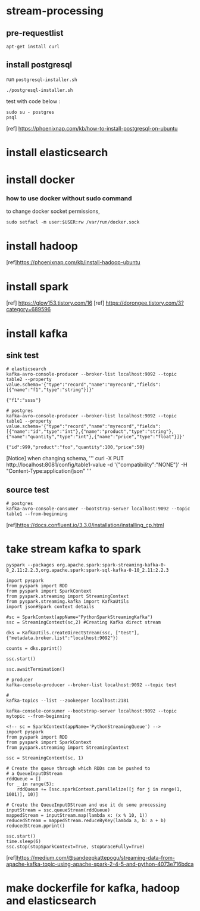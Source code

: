 # stream-processing

## pre-requestlist
```
apt-get install curl
```


## install postgresql
run `postgresql-installer.sh`
```
./postgresql-installer.sh
```

test with code below :
```
sudo su - postgres
psql
```

[ref] https://phoenixnap.com/kb/how-to-install-postgresql-on-ubuntu


# install elasticsearch



# install docker
### how to use docker without sudo command 
to change docker socket permissions,
```
sudo setfacl -m user:$USER:rw /var/run/docker.sock
```

# install hadoop

[ref]https://phoenixnap.com/kb/install-hadoop-ubuntu

# install spark

[ref] https://glow153.tistory.com/16
[ref] https://dorongee.tistory.com/3?category=689596
# install kafka

## sink test
```
# elasticsearch 
kafka-avro-console-producer --broker-list localhost:9092 --topic table2 --property value.schema='{"type":"record","name":"myrecord","fields":[{"name":"f1","type":"string"}]}'

{"f1":"ssss"}

# postgres
kafka-avro-console-producer --broker-list localhost:9092 --topic table1 --property value.schema='{"type":"record","name":"myrecord","fields":[{"name":"id","type":"int"},{"name":"product","type":"string"},{"name":"quantity","type":"int"},{"name":"price","type":"float"}]}'

{"id":999,"product":"foo","quantity":100,"price":50}
```

[Notice] when changing schema,
'''
curl -X PUT http://localhost:8081/config/table1-value -d '{"compatibility":"NONE"}' -H "Content-Type:application/json"
'''

## source test
```
# postgres
kafka-avro-console-consumer --bootstrap-server localhost:9092 --topic table1 --from-beginning
```



[ref]https://docs.confluent.io/3.3.0/installation/installing_cp.html



# take stream kafka to spark
```
pyspark --packages org.apache.spark:spark-streaming-kafka-0-8_2.11:2.2.3,org.apache.spark:spark-sql-kafka-0-10_2.11:2.2.3

import pyspark
from pyspark import RDD
from pyspark import SparkContext
from pyspark.streaming import StreamingContext
from pyspark.streaming.kafka import KafkaUtils
import json#Spark context details

#sc = SparkContext(appName="PythonSparkStreamingKafka")
ssc = StreamingContext(sc,2) #Creating Kafka direct stream

dks = KafkaUtils.createDirectStream(ssc, ["test"], {"metadata.broker.list":"localhost:9092"})

counts = dks.pprint()

ssc.start()

ssc.awaitTermination()

# producer 
kafka-console-producer --broker-list localhost:9092 --topic test

# 
kafka-topics --list --zookeeper localhost:2181

kafka-console-consumer --bootstrap-server localhost:9092 --topic mytopic --from-beginning

```

```
<!-- sc = SparkContext(appName='PythonStreamingQueue') -->
import pyspark
from pyspark import RDD
from pyspark import SparkContext
from pyspark.streaming import StreamingContext

ssc = StreamingContext(sc, 1)

# Create the queue through which RDDs can be pushed to
# a QueueInputDStream
rddQueue = []
for _ in range(5):
    rddQueue += [ssc.sparkContext.parallelize([j for j in range(1, 1001)], 10)]

# Create the QueueInputDStream and use it do some processing
inputStream = ssc.queueStream(rddQueue)
mappedStream = inputStream.map(lambda x: (x % 10, 1))
reducedStream = mappedStream.reduceByKey(lambda a, b: a + b)
reducedStream.pprint()

ssc.start()
time.sleep(6)
ssc.stop(stopSparkContext=True, stopGraceFully=True) 
```


[ref]https://medium.com/@sandeepkattepogu/streaming-data-from-apache-kafka-topic-using-apache-spark-2-4-5-and-python-4073e716bdca

# make dockerfile for kafka, hadoop and elasticsearch

